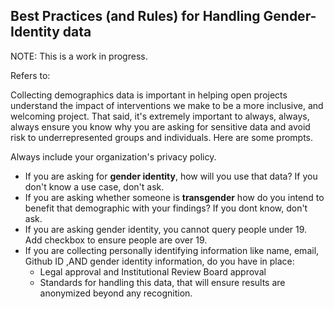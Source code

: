 ## Best Practices (and Rules) for Handling Gender-Identity data

NOTE: This is a work in progress.

Refers to:  

Collecting demographics data is important in helping open projects understand the impact of interventions we make to be a more inclusive, and welcoming project.
That said, it's extremely important to always, always, always ensure you know why you are asking for sensitive data and avoid risk to underrepresented groups and individuals. Here are some prompts.

Always include your organization's privacy policy.

* If you are asking for **gender identity**, how will you use that data? If you don't know a use case, don't ask.
* If you are asking whether someone is **transgender** how do you intend to benefit that demographic with your findings?  If you dont know, don't ask.
* If you are asking gender identity, you cannot query people under 19.  Add checkbox to ensure people are over 19.
* If you are collecting personally identifying information like name, email, Github ID ,AND gender identity information, do you have in place:
  * Legal approval and Institutional Review Board approval
  * Standards for handling this data, that will ensure results are anonymized beyond any recognition.
